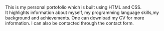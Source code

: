 This is my personal portofolio which is built using HTML and CSS.</br>
It highlights information about myself, my programming language skills,my background and achievements.
One can download my CV for more information.
I can also be contacted through the contact form.

